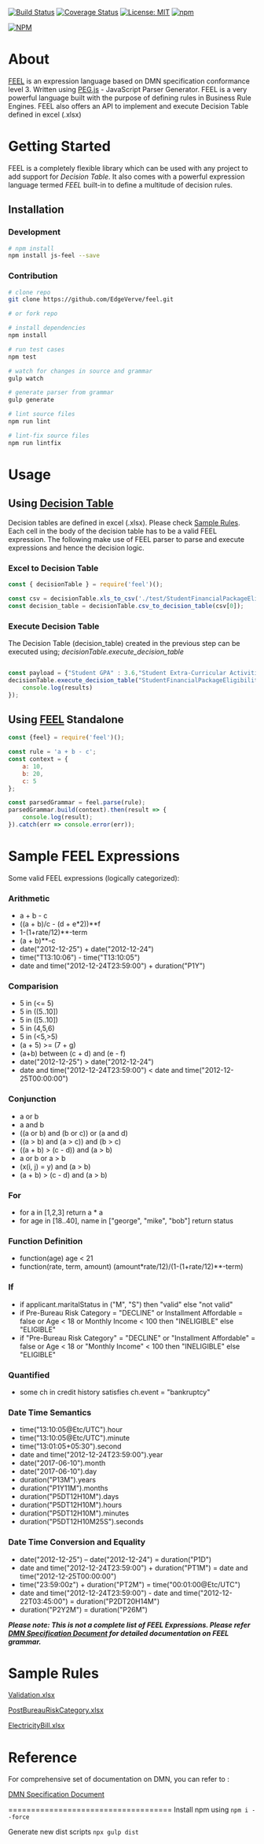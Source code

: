 [![Build Status](https://travis-ci.org/EdgeVerve/feel.svg?branch=master)](https://travis-ci.org/EdgeVerve/feel) [![Coverage Status](https://coveralls.io/repos/github/EdgeVerve/feel/badge.svg?branch=master)](https://coveralls.io/github/EdgeVerve/feel?branch=master) [![License: MIT](https://img.shields.io/badge/License-MIT-blue.svg)](https://opensource.org/licenses/MIT) [![npm](https://img.shields.io/npm/v/js-feel.svg)](https://npmjs.org/package/js-feel) 

[![NPM](https://nodei.co/npm/js-feel.png?compact=true)](https://npmjs.org/package/js-feel)

# About

[FEEL](https://github.com/EdgeVerve/feel/wiki/What-is-FEEL%3F) is an expression language based on DMN specification conformance level 3.
Written using [PEG.js](https://pegjs.org/) - JavaScript Parser Generator.
FEEL is a very powerful language built with the purpose of defining rules in Business Rule Engines.
FEEL also offers an API to implement and execute Decision Table defined in excel (.xlsx)

# Getting Started

FEEL is a completely flexible library which can be used with any project to add support for *Decision Table*. It also comes with a powerful expression language termed *FEEL* built-in to define a multitude of decision rules.

## Installation

### Development

```sh
# npm install
npm install js-feel --save

```

### Contribution

```sh
# clone repo
git clone https://github.com/EdgeVerve/feel.git

# or fork repo

# install dependencies
npm install

# run test cases
npm test

# watch for changes in source and grammar
gulp watch

# generate parser from grammar
gulp generate

# lint source files
npm run lint

# lint-fix source files
npm run lintfix
```

# Usage

## Using [Decision Table](https://github.com/EdgeVerve/feel/wiki/Decision-Table#what-is-decision-table)

Decision tables are defined in excel (.xlsx). Please check [Sample Rules](README.md#sample-rules).
Each cell in the body of the decision table has to be a valid FEEL expression. The following make use of FEEL parser to parse and execute expressions and hence the decision logic.

### Excel to Decision Table

```javascript
const { decisionTable } = require('feel')();

const csv = decisionTable.xls_to_csv('./test/StudentFinancialPackageEligibility.xlsx');
const decision_table = decisionTable.csv_to_decision_table(csv[0]);
```

### Execute Decision Table

The Decision Table (decision_table) created in the previous step can be executed using;  *decisionTable.execute_decision_table*

```javascript

const payload = {"Student GPA" : 3.6,"Student Extra-Curricular Activities Count" : 4,"Student National Honor Society Membership" : "Yes"};
decisionTable.execute_decision_table("StudentFinancialPackageEligibility", decision_table,payload, (results)=> {
    console.log(results)
});
```

## Using [FEEL](https://github.com/EdgeVerve/feel/wiki/What-is-FEEL%3F) Standalone

```javascript
const {feel} = require('feel')();

const rule = 'a + b - c';
const context = {
    a: 10,
    b: 20,
    c: 5
};

const parsedGrammar = feel.parse(rule);
parsedGrammar.build(context).then(result => {
    console.log(result);
}).catch(err => console.error(err));
```

# Sample FEEL Expressions

Some valid FEEL expressions (logically categorized):

### Arithmetic

- a + b - c
- ((a + b)/c - (d + e*2))**f
- 1-(1+rate/12)**-term
- (a + b)**-c
- date("2012-12-25") + date("2012-12-24")
- time("T13:10:06") - time("T13:10:05")
- date and time("2012-12-24T23:59:00") + duration("P1Y")

### Comparision

- 5 in (<= 5)
- 5 in ((5..10])
- 5 in ([5..10])
- 5 in (4,5,6)
- 5 in (<5,>5)
- (a + 5) >= (7 + g)
- (a+b) between (c + d) and (e - f)
- date("2012-12-25") > date("2012-12-24")
- date and time("2012-12-24T23:59:00") < date and time("2012-12-25T00:00:00")

### Conjunction

- a or b
- a and b
- ((a or b) and (b or c)) or (a and d)
- ((a > b) and (a > c)) and (b > c)
- ((a + b) > (c - d)) and (a > b)
- a or b or a > b
- (x(i, j) = y) and (a > b)
- (a + b) > (c - d) and (a > b)

### For

- for a in [1,2,3] return a * a
- for age in [18..40], name in ["george", "mike", "bob"] return status

### Function Definition

- function(age) age < 21
- function(rate, term, amount) (amount*rate/12)/(1-(1+rate/12)**-term)

### If

- if applicant.maritalStatus in ("M", "S") then "valid" else "not valid"
- if Pre-Bureau Risk Category = "DECLINE" or Installment Affordable = false or Age < 18 or Monthly Income < 100 then "INELIGIBLE" else "ELIGIBLE"
- if "Pre-Bureau Risk Category" = "DECLINE" or "Installment Affordable" = false or Age < 18 or "Monthly Income" < 100 then "INELIGIBLE" else "ELIGIBLE"

### Quantified

- some ch in credit history satisfies ch.event = "bankruptcy"

### Date Time Semantics

- time("13:10:05@Etc/UTC").hour
- time("13:10:05@Etc/UTC").minute
- time("13:01:05+05:30").second
- date and time("2012-12-24T23:59:00").year
- date("2017-06-10").month
- date("2017-06-10").day
- duration("P13M").years
- duration("P1Y11M").months
- duration("P5DT12H10M").days
- duration("P5DT12H10M").hours
- duration("P5DT12H10M").minutes
- duration("P5DT12H10M25S").seconds

### Date Time Conversion and Equality

- date("2012-12-25") – date("2012-12-24") = duration("P1D")
- date and time("2012-12-24T23:59:00") + duration("PT1M") = date and time("2012-12-25T00:00:00")
- time("23:59:00z") + duration("PT2M") = time("00:01:00@Etc/UTC")
- date and time("2012-12-24T23:59:00") - date and time("2012-12-22T03:45:00") = duration("P2DT20H14M")
- duration("P2Y2M") = duration("P26M")

***Please note: This is not a complete list of FEEL Expressions. Please refer [DMN Specification Document](http://www.omg.org/spec/DMN/1.1/) for detailed documentation on FEEL grammar.***

# Sample Rules

[Validation.xlsx](/test/data/Validation.xlsx)

[PostBureauRiskCategory.xlsx](/test/data/PostBureauRiskCategory.xlsx)

[ElectricityBill.xlsx](/test/data/ElectricityBill.xlsx)

# Reference

For comprehensive set of documentation on DMN, you can refer to :

[DMN Specification Document](http://www.omg.org/spec/DMN/1.1/)

====================================
Install npm using 
```npm i --force```

Generate new dist scripts
```npx gulp dist```

